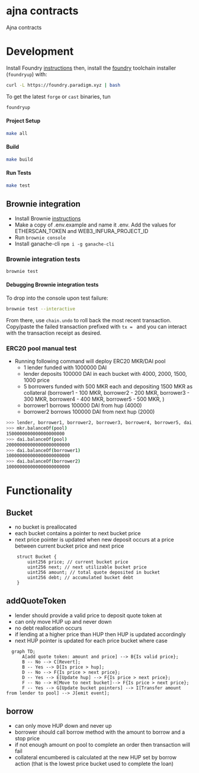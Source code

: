 # ajna contracts

Ajna contracts

# Development

Install Foundry [instructions](https://github.com/gakonst/foundry/blob/master/README.md#installation)  then, install the [foundry](https://github.com/gakonst/foundry) toolchain installer (`foundryup`) with:

```bash
curl -L https://foundry.paradigm.xyz | bash
```

To get the latest `forge` or `cast` binaries, tun

```bash
foundryup
```

#### Project Setup

```bash
make all
```

#### Build

```bash
make build
```

#### Run Tests

```bash
make test
```

## Brownie integration

- Install Brownie [instructions](https://eth-brownie.readthedocs.io/en/stable/install.html)
- Make a copy of .env.example and name it .env. Add the values for ETHERSCAN_TOKEN and WEB3_INFURA_PROJECT_ID
- Run `brownie console`
- Install ganache-cli `npm i -g ganache-cli`

### Brownie integration tests

```bash
brownie test
```

#### Debugging Brownie integration tests

To drop into the console upon test failure:
```bash
brownie test --interactive
```

From there, use `chain.undo` to roll back the most recent transaction.
Copy/paste the failed transaction prefixed with `tx = ` and you can interact 
with the transaction receipt as desired.

### ERC20 pool manual test

- Running following command will deploy ERC20 MKR/DAI pool
  - 1 lender funded with 1000000 DAI
  - lender deposits 100000 DAI in each bucket with 4000, 2000, 1500, 1000 price
  - 5 borrowers funded with 500 MKR each and depositing 1500 MKR as collateral (borrower1 - 100 MKR, borrower2 - 200 MKR, borrower3 - 300 MKR, borrower4 - 400 MKR, borrower5 - 500 MKR, )
  - borrower1 borrows 100000 DAI from hup (4000)
  - borrower2 borrows 100000 DAI from next hup (2000)

```bash
>>> lender, borrower1, borrower2, borrower3, borrower4, borrower5, dai, mkr, pool = run('erc20setup')
>>> mkr.balanceOf(pool)
1500000000000000000000
>>> dai.balanceOf(pool)
200000000000000000000000
>>> dai.balanceOf(borrower1)
100000000000000000000000
>>> dai.balanceOf(borrower2)
100000000000000000000000
```

# Functionality

## Bucket

- no bucket is preallocated
- each bucket contains a pointer to next bucket price
- next price pointer is updated when new deposit occurs at a price between current bucket price and next price

```code
    struct Bucket {
        uint256 price; // current bucket price
        uint256 next; // next utilizable bucket price
        uint256 amount; // total quote deposited in bucket
        uint256 debt; // accumulated bucket debt
    }
```

## addQuoteToken

- lender should provide a valid price to deposit quote token at
- can only move HUP up and never down
- no debt reallocation occurs
- if lending at a higher price than HUP then HUP is updated accordingly
- next HUP pointer is updated for each price bucket where case

```mermaid
  graph TD;
      A[add quote token: amount and price] --> B{Is valid price};
      B -- No --> C[Revert];
      B -- Yes --> D[Is price > hup];
      D -- No --> F{Is price > next price};
      D -- Yes --> E[Update hup] --> F{Is price > next price};
      F -- No --> H[Move to next bucket]--> F{Is price > next price};
      F -- Yes --> G[Update bucket pointers] --> I[Transfer amount from lender to pool] --> J[emit event];
```

## borrow

- can only move HUP down and never up
- borrower should call borrow method with the amount to borrow and a stop price
- if not enough amount on pool to complete an order then transaction will fail
- collateral encumbered is calculated at the new HUP set by borrow action (that is the lowest price bucket used to complete the loan)
